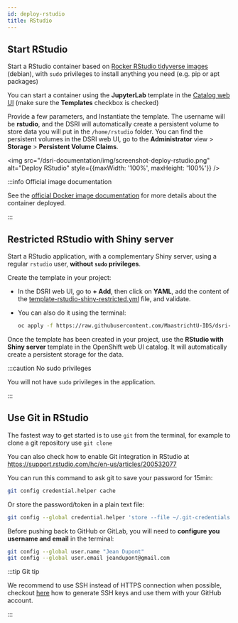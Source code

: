 ```yaml
---
id: deploy-rstudio
title: RStudio
---
```


## Start RStudio

Start a RStudio container based on [Rocker RStudio tidyverse images](https://github.com/rocker-org/rocker/wiki/Using-the-RStudio-image) (debian), with `sudo` privileges to install anything you need (e.g. pip or apt packages)

You can start a container using the **JupyterLab** template in the [Catalog web UI](https://console-openshift-console.apps.dsri2.unimaas.nl/console/catalog) (make sure the **Templates** checkbox is checked)

Provide a few parameters, and Instantiate the template. The username will be **rstudio**, and the DSRI will automatically create a persistent volume to store data you will put in the `/home/rstudio` folder. You can find the persistent volumes in the DSRI web UI, go to the **Administrator** view > **Storage** > **Persistent Volume Claims**.

<img src="/dsri-documentation/img/screenshot-deploy-rstudio.png" alt="Deploy RStudio" style={{maxWidth: '100%', maxHeight: '100%'}} />

:::info Official image documentation

See the [official Docker image documentation](https://github.com/rocker-org/rocker/wiki/Using-the-RStudio-image) for more details about the container deployed.

:::

## Restricted RStudio with Shiny server

Start a RStudio application, with a complementary Shiny server, using a regular `rstudio` user, **without `sudo` privileges**.

Create the template in your project:

* In the DSRI web UI, go to **+ Add**, then click on **YAML**, add the content of the [template-rstudio-shiny-restricted.yml](https://raw.githubusercontent.com/MaastrichtU-IDS/dsri-documentation/master/applications/templates/restricted/template-rstudio-shiny-restricted.yml) file, and validate.

* You can also do it using the terminal:

  ```bash
  oc apply -f https://raw.githubusercontent.com/MaastrichtU-IDS/dsri-documentation/master/applications/templates/restricted/template-rstudio-shiny-restricted.yml
  ```

Once the template has been created in your project, use the **RStudio with Shiny server** template in the OpenShift web UI catalog. It will automatically create a persistent storage for the data.

:::caution No sudo privileges

You will not have `sudo` privileges in the application.

:::

## Use Git in RStudio

The fastest way to get started is to use `git` from the terminal, for example to clone a git repository use `git clone`

You can also check how to enable Git integration in RStudio at https://support.rstudio.com/hc/en-us/articles/200532077

You can run this command to ask git to save your password for 15min:

```bash
git config credential.helper cache
```

Or store the password/token in a plain text file:

```bash
git config --global credential.helper 'store --file ~/.git-credentials'
```

Before pushing back to GitHub or GitLab, you will need to **configure you username and email** in the terminal:

```bash
git config --global user.name "Jean Dupont"
git config --global user.email jeandupont@gmail.com
```

:::tip Git tip

We recommend to use SSH instead of HTTPS connection when possible, checkout [here](https://docs.github.com/en/free-pro-team@latest/github/authenticating-to-github/generating-a-new-ssh-key-and-adding-it-to-the-ssh-agent) how to generate SSH keys and use them with your GitHub account.

:::


